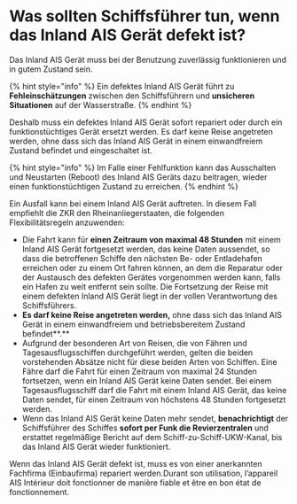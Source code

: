 # Was sollten Schiffsführer tun, wenn das Inland AIS Gerät defekt ist?

Das Inland AIS Gerät muss bei der Benutzung zuverlässig funktionieren und in gutem Zustand sein.

{% hint style="info" %}
Ein defektes Inland AIS Gerät führt zu **Fehleinschätzungen** zwischen den Schiffsführern und **unsicheren Situationen** auf der Wasserstraße.
{% endhint %}

Deshalb muss ein defektes Inland AIS Gerät sofort repariert oder durch ein funktionstüchtiges Gerät ersetzt werden. Es darf keine Reise angetreten werden, ohne dass sich das Inland AIS Gerät in einem einwandfreiem Zustand befindet und eingeschaltet ist.

{% hint style="info" %}
Im Falle einer Fehlfunktion kann das Ausschalten und Neustarten \(Reboot\) des Inland AIS Geräts dazu beitragen, wieder einen funktionstüchtigen Zustand zu erreichen.
{% endhint %}

Ein Ausfall kann bei einem Inland AIS Gerät auftreten. In diesem Fall empfiehlt die ZKR den Rheinanliegerstaaten, die folgenden Flexibilitätsregeln anzuwenden:

* Die Fahrt kann für **einen Zeitraum von maximal 48 Stunden** mit einem Inland AIS Gerät fortgesetzt werden, das keine Daten aussendet, so dass die betroffenen Schiffe den nächsten Be- oder Entladehafen erreichen oder zu einem Ort fahren können, an dem die Reparatur oder der Austausch des defekten Gerätes vorgenommen werden kann, falls ein Hafen zu weit entfernt sein sollte. Die Fortsetzung der Reise mit einem defekten Inland AIS Gerät liegt in der vollen Verantwortung des Schiffsführers.
* **Es darf keine Reise angetreten werden,** ohne dass sich das Inland AIS Gerät in einem einwandfreiem und betriebsbereitem Zustand befindet**.**
* Aufgrund der besonderen Art von Reisen, die von Fähren und Tagesausflugsschiffen durchgeführt werden, gelten die beiden vorstehenden Absätze nicht für diese beiden Arten von Schiffen. Eine Fähre darf die Fahrt für einen Zeitraum von maximal 24 Stunden fortsetzen, wenn ein Inland AIS Gerät keine Daten sendet. Bei einem Tagesausflugsschiff darf die Fahrt mit einem Inland AIS Gerät, das keine Daten sendet, für einen Zeitraum von höchstens 48 Stunden fortgesetzt werden.
* Wenn das Inland AIS Gerät keine Daten mehr sendet, **benachrichtigt** der Schiffsführer des Schiffes **sofort per Funk die Revierzentralen** und erstattet regelmäßige Bericht auf dem Schiff-zu-Schiff-UKW-Kanal, bis das Inland AIS Gerät wieder funktioniert.

Wenn das Inland AIS Gerät defekt ist, muss es von einer anerkannten Fachfirma \(Einbaufirma\) repariert werden.Durant son utilisation, l’appareil AIS Intérieur doit fonctionner de manière fiable et être en bon état de fonctionnement. 

